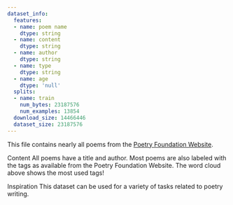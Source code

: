 ```yaml
---
dataset_info:
  features:
  - name: poem name
    dtype: string
  - name: content
    dtype: string
  - name: author
    dtype: string
  - name: type
    dtype: string
  - name: age
    dtype: 'null'
  splits:
  - name: train
    num_bytes: 23187576
    num_examples: 13854
  download_size: 14466446
  dataset_size: 23187576
---
```


This file contains nearly all poems from the [Poetry Foundation Website](https://www.poetryfoundation.org/).

Content
All poems have a title and author. Most poems are also labeled with the tags as available from the Poetry Foundation Website. The word cloud above shows the most used tags!

Inspiration
This dataset can be used for a variety of tasks related to poetry writing. 
